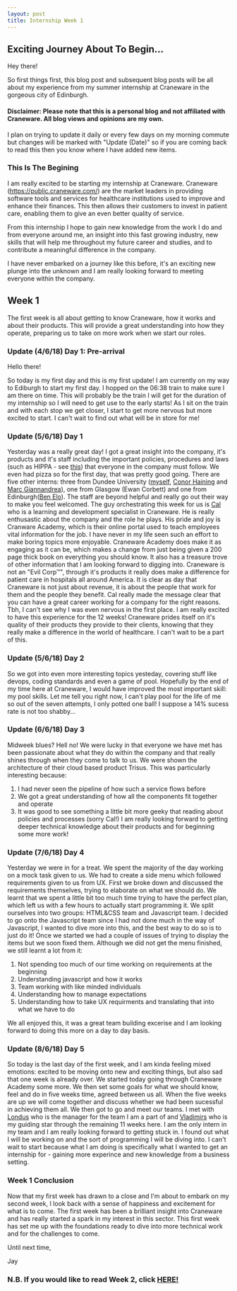 ```yaml
---
layout: post
title: Internship Week 1 
---
```

## Exciting Journey About To Begin...

Hey there!

So first things first, this blog post and subsequent blog posts will be all about my experience from my summer internship at Craneware in the gorgeous city of Edinburgh. 

#### Disclaimer: Please note that this is a personal blog and not affiliated with Craneware. All blog views and opinions are my own. 

I plan on trying to update it daily or every few days on my morning commute but changes will be marked with "Update (Date)" so if you are coming back to read this then you know where I have added new items. 

### This Is The Begining

I am really excited to be starting my internship at Craneware. Craneware (<https://public.craneware.com/>) are the market leaders in providing software tools and services for healthcare institutions used to improve and enhance their finances. This then allows their customers to invest in patient care, enabling them to give an even better quality of service. 

From this internship I hope to gain new knowledge from the work I do and from everyone around me, an insight into this fast growing industry, new skills that will help me throughout my future career and studies, and to contribute a meaningful difference in the company. 

I have never embarked on a journey like this before, it's an exciting new plunge into the unknown and I am really looking forward to meeting everyone within the company. 

## Week 1

The first week is all about getting to know Craneware, how it works and about their products. This will provide a great understanding into how they operate, preparing us to take on more work when we start our roles. 

### Update (4/6/18) Day 1: Pre-arrival

Hello there! 

So today is my first day and this is my first update! I am currently on my way to Ediburgh to start my first day. I hopped on the 06:38 train to make sure I am there on time. This will probably be the train I will get for the duration of my internship so I will need to get use to the early starts! As I sit on the train and with each stop we get closer, I start to get more nervous but more excited to start. I can't wait to find out what will be in store for me!

### Update (5/6/18) Day 1
Yesterday was a really great day! I got a great insight into the company, it's products and it's staff including the important policies, procedures and laws (such as HIPPA - see [this](https://www.hhs.gov/hipaa/index.html)) that everyone in the company must follow. We even had pizza so for the first day, that was pretty good going. There are five other interns: three from Dundee University ([myself](https://www.linkedin.com/in/jay-bennett-91029414a/), [Conor Haining](https://www.linkedin.com/in/conor-haining) and [Marc Giannandrea](https://www.linkedin.com/in/marcgian/)), one from Glasgow (Ewan Corbett) and one from Edinburgh([Ben Elo](https://www.linkedin.com/in/benjamin-elo-504619127/)). The staff are beyond helpful and really go out their way to make you feel welcomed. The guy orchestrating this week for us is [Cal](https://www.linkedin.com/in/cal-ferguson-a00928100/) who is a learning and development specialist in Craneware. He is really enthusastic about the company and the role he plays. His pride and joy is Cranware Academy, which is their online portal used to teach employees vital information for the job. I have never in my life seen such an effort to make boring topics more enjoyable. Craneware Academy does make it as engaging as it can be, which makes a change from just being given a 200 page thick book on everything you should know. It also has a treasure trove of other information that I am looking forward to digging into. Craneware is not an "Evil Corp™", through it's products it really does make a difference for patient care in hospitals all around America. It is clear as day that Craneware is not just about revenue, it is about the people that work for them and the people they benefit. Cal really made the message clear that you can have a great career working for a company for the right reasons. Tbh, I can't see why I was even nervous in the first place. I am really excited to have this experience for the 12 weeks! Craneware prides itself on it's quality of their products they provide to their clients, knowing that they really make a difference in the world of healthcare. I can't wait to be a part of this. 

### Update (5/6/18) Day 2
So we got into even more interesting topics yesteday, covering stuff like devops, coding standards and even a game of pool. Hopefully by the end of my time here at Craneware, I would have improved the most important skill: my pool skills. Let me tell you right now, I can't play pool for the life of me so out of the seven attempts, I only potted one ball! I suppose a 14% sucess rate is not too shabby...

### Update (6/6/18) Day 3
Midweek blues? Hell no! We were lucky in that everyone we have met has been passionate about what they do within the company and that really shines through when they come to talk to us. We were shown the architecture of their cloud based product Trisus. This was particularly interesting because: 
1. I had never seen the pipeline of how such a service flows before
2. We got a great understanding of how all the components fit together and operate
3. It was good to see something a little bit more geeky that reading about policies and processes (sorry Cal!)
I am really looking forward to getting deeper technical knowledge about their products and for beginning some more work!

### Update (7/6/18) Day 4
Yesterday we were in for a treat. We spent the majority of the day working on a mock task given to us. We had to create a side menu which followed requirements given to us from UX. First we broke down and discussed the requirements themselves, trying to elaborate on what we should do. We learnt that we spent a little bit too much time trying to have the perfect plan, which left us with a few hours to actually start programming it. We split ourselves into two groups: HTML&CSS team and Javascript team. I decided to go onto the Javascript team since I had not done much in the way of Javascript, I wanted to dive more into this, and the best way to do so is to just do it! Once we started we had a couple of issues of trying to display the items but we soon fixed them. Although we did not get the menu finished, we still learnt a lot from it:
1. Not spending too much of our time working on requirements at the beginning
2. Understanding javascript and how it works
3. Team working with like minded individuals 
4. Understanding how to manage expectations
5. Understanding how to take UX requirments and translating that into what we have to do

We all enjoyed this, it was a great team building excerise and I am looking forward to doing this more on a day to day basis.

### Update (8/6/18) Day 5
So today is the last day of the first week, and I am kinda feeling mixed emotions: excited to be moving onto new and exciting things, but also sad that one week is already over. We started today going through Craneware Academy some more.
We then set some goals for what we should know, feel and do in five weeks time, agreed between us all. When the five weeks are up we will come together and discuss whether we had been sucessful in achieving them all. 
We then got to go and meet our teams. I met with [Londus](https://www.linkedin.com/in/londus-aupiais-b726873a/) who is the manager for the team I am a part of and [Vladimirs](https://www.linkedin.com/in/vladimirs-surajevs-000a4255/) who is my guiding star through the remaining 11 weeks here. I am the only intern in my team and I am really looking forward to getting stuck in. I found out what I will be working on and the sort of programming I will be diving into. I can't wait to start because what I am doing is specifically what I wanted to get an internship for - gaining more experince and new knowledge from a business setting. 

### Week 1 Conclusion 
Now that my first week has drawn to a close and I'm about to embark on my second week, I look back with a sense of happiness and excitement for what is to come. The first week has been a brilliant insight into Craneware and has really started a spark in my interest in this sector. This first week has set me up with the foundations ready to dive into more technical work and for the challenges to come. 

Until next time, 

Jay 

### N.B. If you would like to read Week 2, click [HERE!](https://jsbennett.github.io/Internship-week-2/)
